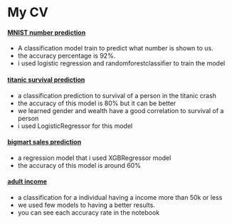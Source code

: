 # My CV
#### [MNIST number prediction](https://github.com/pouniq/MNIST_CLF/blob/main/MNSIT_classifier_.ipynb)
- A classification model train to predict what number is shown to us.
- the accuracy percentage is 92%.
- i used logistic regression and randomforestclassifier to train the model

#### [titanic survival prediction](https://github.com/pouniq/titanic_prediction_practice/blob/main/titanic.ipynb)
- a classification prediction to survival of a person in the titanic crash
- the accuracy of this model is 80% but it can be better
- we learned gender and wealth have a good correlation to survival of a person
- i used LogisticRegressor for this model


#### [bigmart sales prediction](https://github.com/pouniq/bigmart-sales/blob/main/bigmart_sales_data02.1.ipynb)
- a regression model that i used XGBRegressor model
- the accuracy of this model is around 60%



#### [adult income](https://github.com/pouniq/adult-income/blob/main/adult_income_(classification_problem).ipynb)
- a classification for a individual having a income more than 50k or less
- we used few models to having a better results.
- you can see each accuracy rate in the notebook

